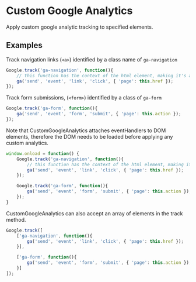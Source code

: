 Custom Google Analytics
==============================

Apply custom google analytic tracking to specified elements.



Examples
---------

Track navigation links (`<a>`) identified by a class name of `ga-navigation`

```javascript
Google.track('ga-navigation', function(){
	// this function has the context of the html element, making it's attributes easily accessible!
	ga('send', 'event', 'link', 'click', { 'page': this.href });
});
```

Track form submissions, (`<form>`) identified by a class of `ga-form`

```javascript
Google.track('ga-form', function(){ 
	ga('send', 'event', 'form', 'submit', { 'page': this.action });
});
```

Note that CustomGoogleAnalytics attaches eventHandlers to DOM elements, therefore the DOM needs to be loaded before applying any custom analytics.

```javascript
window.onload = function() {
	Google.track('ga-navigation', function(){
		// this function has the context of the html element, making it's attributes easily accessible!
		ga('send', 'event', 'link', 'click', { 'page': this.href });
	});

	Google.track('ga-form', function(){ 
		ga('send', 'event', 'form', 'submit', { 'page': this.action });
	});
}
```

CustomGoogleAnalytics can also accept an array of elements in the track method.

```javascript
Google.track([
	['ga-navigation', function(){
		ga('send', 'event', 'link', 'click', { 'page': this.href });
	}],

	['ga-form', function(){
		ga('send', 'event', 'form', 'submit', { 'page': this.action });
	}]
]);
```
